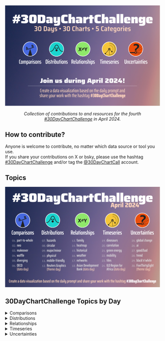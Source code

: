 ![](img/banner.png)

<p align="center">
    <em>Collection of contributions to and resources for the fourth <a href="https://twitter.com/30DayChartChall">#30DayChartChallenge</a> in April 2024.</em>
</p>

## How to contribute?

Anyone is welcome to contribute, no matter which data source or tool you use.\
If you share your contributions on X or bsky, please use the hashtag [#30DayChartChallenge](https://twitter.com/search?q=%2330DayChartChallenge) and/or tag the [\@30DayChartCall](https://twitter.com/30DayChartChall) account.

## Topics

![](img/prompts.png)

## 30DayChartChallenge Topics by Day

<details>
  <summary>Comparisons</summary>
  
  <div style="text-align: center;">
    1. part-to-whole<br>
    ![](img/Day%201.png)<br>
    2. neo<br>
    ![](img/Day%202.png)<br>
    3. makeover<br>
    ![](img/Day%203.png)<br>
    4. waffle<br>
    ![](img/Day%204.png)<br>
    5. diverging<br>
    ![](img/Day%205.png)<br>
    6. data day: [OECD](data.oecd.org)<br>
    ![](img/Day%206.png)
  </div>
</details>

<details>
  <summary>Distributions</summary>
  
  <div style="text-align: center;">
    7. hazards<br>
    ![](img/Day%207.png)<br>
    8. circular<br>
    ![](img/Day%208.png)<br>
    9. major/minor<br>
    ![](img/Day%209.png)<br>
    10. physical<br>
    ![](img/Day%2010.png)<br>
    11. mobile-friendly<br>
    ![](img/Day%2011.png)<br>
    12. theme day: Reuters Graphics<br>
    ![](img/Day%2012.png)
  </div>
</details>

<details>
  <summary>Relationships</summary>
  
  <div style="text-align: center;">
    13. family<br>
    ![](img/Day%2013.png)<br>
    14. heatmap<br>
    ![](img/Day%2014.png)<br>
    15. historical<br>
    ![](img/Day%2015.png)<br>
    16. weather<br>
    ![](img/Day%2016.png)<br>
    17. networks<br>
    ![](img/Day%2017.png)<br>
    18. data day: [Asian Development Bank](data.adb.org)<br>
    ![](img/Day%2018.png)
  </div>
</details>

<details>
  <summary>Timeseries</summary>
  
  <div style="text-align: center;">
    19. dinosaurs<br>
    ![](img/Day%2019.png)<br>
    20. correlation<br>
    ![](img/Day%2020.png)<br>
    21. green energy<br>
    ![](img/Day%2021.png)<br>
    22. mobility<br>
    ![](img/Day%2022.png)<br>
    23. tiles<br>
    ![](img/Day%2023.png)<br>
    24. theme day: [ILO Africa](ilostat.ilo.org/data/africa/)<br>
    ![](img/Day%2024.png)
  </div>
</details>

<details>
  <summary>Uncertainties</summary>
  
  <div style="text-align: center;">
    25. global change<br>
    ![](img/Day%2025.png)<br>
    26. AI<br>
    ![](img/Day%2026.png)<br>
    27. good/bad<br>
    ![](img/Day%2027.png)<br>
    28. trend<br>
    ![](img/Day%2028.png)<br>
    29. black & white<br>
    ![](img/Day%2029.png)<br>
    30. theme day<br>
    ![](img/Day%2030.png)
  </div>
</details>
